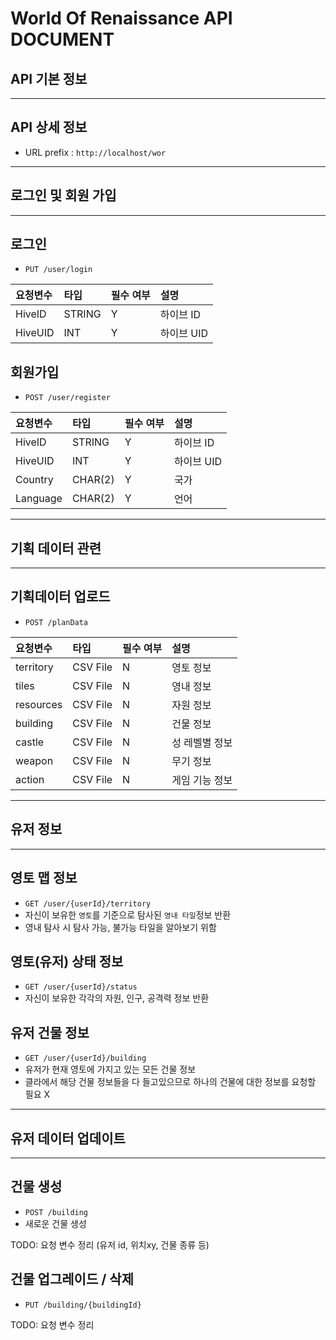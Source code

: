 # World Of Renaissance API DOCUMENT

## API 기본 정보

***

## API 상세 정보

- URL prefix : `http://localhost/wor`

***

## 로그인 및 회원 가입

***

## 로그인

- `PUT /user/login`

| 요청변수    | 타입     | 필수 여부 | 설명      |
| :------ | :----- | :---- | :------ |
| HiveID  | STRING | Y     | 하이브 ID  |
| HiveUID | INT    | Y     | 하이브 UID |

## 회원가입

- `POST /user/register`

| 요청변수     | 타입      | 필수 여부 | 설명      |
| :------- | :------ | :---- | :------ |
| HiveID   | STRING  | Y     | 하이브 ID  |
| HiveUID  | INT     | Y     | 하이브 UID |
| Country  | CHAR(2) | Y     | 국가      |
| Language | CHAR(2) | Y     | 언어      |

***

## 기획 데이터 관련

***

## 기획데이터 업로드

- `POST /planData`

| 요청변수      | 타입       | 필수 여부 | 설명       |
| :-------- | :------- | :---- | :------- |
| territory | CSV File | N     | 영토 정보    |
| tiles     | CSV File | N     | 영내 정보    |
| resources | CSV File | N     | 자원 정보    |
| building  | CSV File | N     | 건물 정보    |
| castle    | CSV File | N     | 성 레벨별 정보 |
| weapon    | CSV File | N     | 무기 정보    |
| action    | CSV File | N     | 게임 기능 정보 |

***

## 유저 정보

***

## 영토 맵 정보

- `GET /user/{userId}/territory`
- 자신이 보유한 `영토`를 기준으로 탐사된 `영내 타일`정보 반환
- 영내 탐사 시 탐사 가능, 불가능 타일을 알아보기 위함

## 영토(유저) 상태 정보

- `GET /user/{userId}/status`
- 자신이 보유한 각각의 자원, 인구, 공격력 정보 반환

## 유저 건물 정보

- `GET /user/{userId}/building`
- 유저가 현재 영토에 가지고 있는 모든 건물 정보
- 클라에서 해당 건물 정보들을 다 들고있으므로 하나의 건물에 대한 정보를 요청할 필요 X

***

## 유저 데이터 업데이트

***

## 건물 생성

- `POST /building`
- 새로운 건물 생성

TODO: 요청 변수 정리 (유저 id, 위치xy, 건물 종류 등)

## 건물 업그레이드 / 삭제

- `PUT /building/{buildingId}`

TODO: 요청 변수 정리
